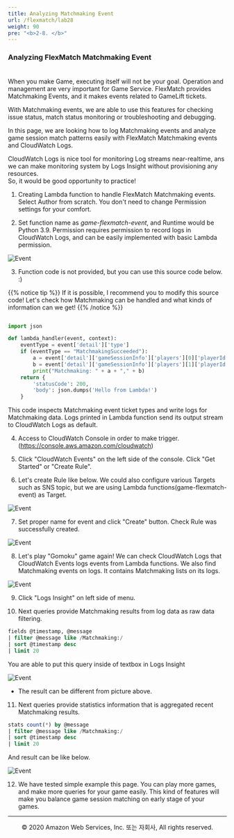 ```yaml
---
title: Analyzing Matchmaking Event
url: /flexmatch/lab28
weight: 90
pre: "<b>2-8. </b>"
---
```


### Analyzing FlexMatch Matchmaking Event <br/><br/>

When you make Game, executing itself will not be your goal. Operation and management are very important for Game Service.
FlexMatch provides Matchmaking Events, and it makes events related to GameLift tickets.

With Matchmaking events, we are able to use this features for checking issue status, match status monitoring or troubleshooting and debugging.

In this page, we are looking how to log Matchmaking events and analyze game session match patterns easily with FlexMatch Matchmaking events and CloudWatch Logs.

CloudWatch Logs is nice tool for monitoring Log streams near-realtime, ans we can make monitoring system by Logs Insight without provisioning any resources.    
So, it would be good opportunity to practice!

1. Creating Lambda function to handle FlexMatch Matchmaking events. Select Author from scratch. You don't need to change Permission settings for your comfort.

2. Set function name as *game-flexmatch-event*, and Runtime would be Python 3.9. Permission requires permission to record logs in CloudWatch Logs, and can be easily implemented with basic Lambda permission.

![Event](../../images/flexmatch/lab28/Event-1[en].png)

3. Function code is not provided, but you can use this source code below. :)

{{% notice tip %}}
If it is possible, I recommend you to modify this source code! Let's check how Matchmaking can be handled and what kinds of information can we get!
{{% /notice %}}

```python

import json

def lambda_handler(event, context):
    eventType = event['detail']['type']
    if (eventType == "MatchmakingSucceeded"):
        a = event['detail']['gameSessionInfo']['players'][0]['playerId']
        b = event['detail']['gameSessionInfo']['players'][1]['playerId']
        print("Matchmaking: " + a + "," + b)
    return {
        'statusCode': 200,
        'body': json.dumps('Hello from Lambda!')
    }

```

This code inspects Matchmaking event ticket types and write logs for Matchmaking data.
Logs printed in Lambda function send its output stream to CloudWatch Logs as default.

4. Access to CloudWatch Console in order to make trigger. (https://console.aws.amazon.com/cloudwatch)

5. Click "CloudWatch Events" on the left side of the console. Click "Get Started" or "Create Rule".

6. Let's create Rule like below. We could also configure various Targets such as SNS topic, but we are using Lambda functions(game-flexmatch-event) as Target.

![Event](../../images/flexmatch/lab28/Event-2[en].png)

7. Set proper name for event and click "Create" button. Check Rule was successfully created.

![Event](../../images/flexmatch/lab28/Event-3[en].png)

8. Let's play "Gomoku" game again! We can check CloudWatch Logs that CloudWatch Events logs events from Lambda functions. We also find Matchmaking events on logs. It contains Matchmaking lists on its logs.

![Event](../../images/flexmatch/lab28/Event-4[en].png)

9. Click "Logs Insight" on left side of menu.

10. Next queries provide Matchmaking results from log data as raw data filtering. 

```sql
fields @timestamp, @message
| filter @message like /Matchmaking:/
| sort @timestamp desc
| limit 20
```

You are able to put this query inside of textbox in Logs Insight

![Event](../../images/flexmatch/lab28/Event-5[en].png)

* The result can be different from picture above.


11. Next queries provide statistics information that is aggregated recent Matchmaking results.

```sql
stats count(*) by @message
| filter @message like /Matchmaking:/
| sort @timestamp desc
| limit 20
```

And result can be like below.

![Event](../../images/flexmatch/lab28/Event-6[en].png)

12. We have tested simple example this page. You can play more games, and make more queries for your game easily.
This kind of features will make you balance game session matching on early stage of your games.

---
<p align="center">
© 2020 Amazon Web Services, Inc. 또는 자회사, All rights reserved.
</p>

